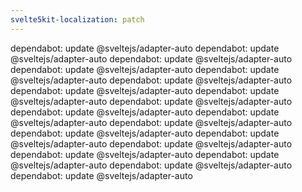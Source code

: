 ```yaml
---
svelte5kit-localization: patch
---
```


dependabot: update @sveltejs/adapter-auto
dependabot: update @sveltejs/adapter-auto
dependabot: update @sveltejs/adapter-auto
dependabot: update @sveltejs/adapter-auto
dependabot: update @sveltejs/adapter-auto
dependabot: update @sveltejs/adapter-auto
dependabot: update @sveltejs/adapter-auto
dependabot: update @sveltejs/adapter-auto
dependabot: update @sveltejs/adapter-auto
dependabot: update @sveltejs/adapter-auto
dependabot: update @sveltejs/adapter-auto
dependabot: update @sveltejs/adapter-auto
dependabot: update @sveltejs/adapter-auto
dependabot: update @sveltejs/adapter-auto
dependabot: update @sveltejs/adapter-auto
dependabot: update @sveltejs/adapter-auto
dependabot: update @sveltejs/adapter-auto
dependabot: update @sveltejs/adapter-auto
dependabot: update @sveltejs/adapter-auto
